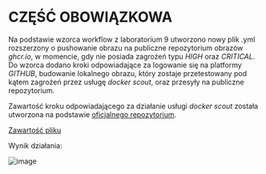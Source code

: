 # CZĘŚĆ OBOWIĄZKOWA

Na podstawie wzorca workflow z laboratorium 9 utworzono nowy plik .yml rozszerzony o pushowanie obrazu na publiczne repozytorium obrazów *ghcr.io*, w momencie, gdy nie posiada zagrożeń typu *HIGH* oraz *CRITICAL*.
Do wzorca dodano kroki odpowiadające za logowanie się na platformy *GITHUB*, budowanie lokalnego obrazu, który zostaje przetestowany pod kątem zagrożeń przez usługę *docker scout*, oraz przesyły na publiczne repozytorium.

Zawartość kroku odpowiadającego za działanie usługi *docker scout* została utworzona na podstawie [oficjalnego repozytorium](https://github.com/docker/scout-action).


[Zawartość pliku](https://github.com/jg-pollub/zadanie1_wirtualizacja/blob/main/.github/workflows/obowiazkowe.yml)

Wynik działania: 

![image](https://github.com/user-attachments/assets/687b0242-a1be-460c-a785-f78a0bfa0087)
